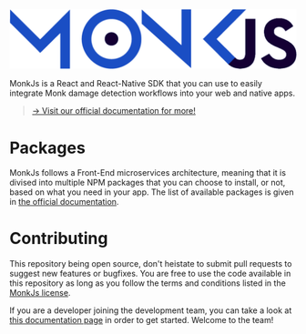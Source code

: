 ![MonkJs](documentation/static/img/monkjs.png)

MonkJs is a React and React-Native SDK that you can use to easily integrate Monk damage detection workflows into your
web and native apps.

> [→ Visit our official documentation for more!](https://monkvision.github.io/monkjs/)

# Packages
MonkJs follows a Front-End microservices architecture, meaning that it is divised into multiple NPM packages that you
can choose to install, or not, based on what you need in your app. The list of available packages is given in
[the official documentation](https://monkvision.github.io/monkjs/docs/category/packages).

# Contributing
This repository being open source, don't heistate to submit pull requests to suggest new features or bugfixes. You are
free to use the code available in this repository as long as you follow the terms and conditions listed in the
[MonkJs license](LICENSE).

If you are a developer joining the development team, you can take a look at
[this documentation page](https://www.notion.so/monkvision/Getting-Started-490ab93420d543229cfb826abe1758d7) in order to
get started. Welcome to the team!

